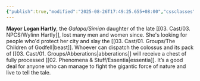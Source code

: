 ```yaml
---
{"publish":true,"modified":"2025-08-26T17:49:25.655+08:00","cssclasses":""}
---
```




**Mayor Logan Hartly**, the *Galapa/Simian* daughter of the late [[03. Cast/03. NPCS/Wylinn Hartly]], lost many men and women since. She's looking for people who'd protect her city and slay the [[03. Cast/01. Groups/The Children of Godfell\|beast]]. Whoever can dispatch the colossus and its pack of [[03. Cast/01. Groups/Abberations\|abberations]] will receive a chest of fully processed [[02. Phenomena & Stuff/Essentia\|essentia]]. It’s a good deal for anyone who can manage to fight the gigantic force of nature and live to tell the tale.